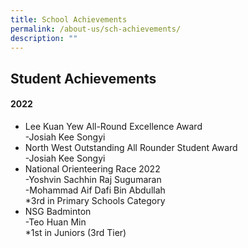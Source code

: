 ```yaml
---
title: School Achievements
permalink: /about-us/sch-achievements/
description: ""
---
```

## Student Achievements

#### 2022

*   Lee Kuan Yew All-Round Excellence Award<br>
       -Josiah Kee Songyi
*   North West Outstanding All Rounder Student Award<br>
       -Josiah Kee Songyi
*   National Orienteering Race 2022<br>
       -Yoshvin Sachhin Raj Sugumaran<br>
       -Mohammad Aif Dafi Bin Abdullah<br>
           *3rd in Primary Schools Category
*   NSG Badminton<br>
       -Teo Huan Min<br>
          *1st in Juniors (3rd Tier)